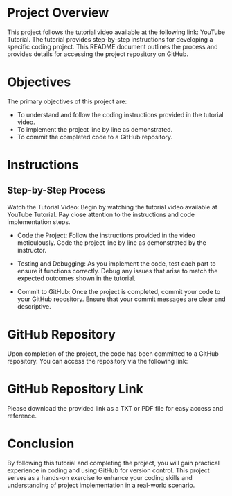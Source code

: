 # Project Overview

This project follows the tutorial video available at the following link: YouTube Tutorial. The tutorial provides step-by-step instructions for developing a specific coding project. This README document outlines the process and provides details for accessing the project repository on GitHub.

# Objectives

The primary objectives of this project are:

- To understand and follow the coding instructions provided in the tutorial video.
- To implement the project line by line as demonstrated.
- To commit the completed code to a GitHub repository.

# Instructions

## Step-by-Step Process

Watch the Tutorial Video: Begin by watching the tutorial video available at YouTube Tutorial. Pay close attention to the instructions and code implementation steps.

- Code the Project: Follow the instructions provided in the video meticulously. Code the project line by line as demonstrated by the instructor.

- Testing and Debugging: As you implement the code, test each part to ensure it functions correctly. Debug any issues that arise to match the expected outcomes shown in the tutorial.

- Commit to GitHub: Once the project is completed, commit your code to your GitHub repository. Ensure that your commit messages are clear and descriptive.

# GitHub Repository

Upon completion of the project, the code has been committed to a GitHub repository. You can access the repository via the following link:

# GitHub Repository Link

Please download the provided link as a TXT or PDF file for easy access and reference.

# Conclusion

By following this tutorial and completing the project, you will gain practical experience in coding and using GitHub for version control. This project serves as a hands-on exercise to enhance your coding skills and understanding of project implementation in a real-world scenario.

